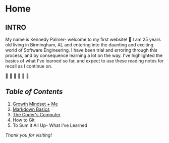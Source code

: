 # **Home**

## **INTRO**
  My name is Kennedy Palmer- welcome to my first website! 🔑
  I am 25 years old living in Birmingham, AL and entering into the daunting and exciting world of Software Engineering. 
  I have been trial and erroring through this process, and by consequence learning a lot on the way. I've highlighted the basics of what I've learned so far, and expect to use these reading notes for recall as I continue on. 

🌻 🌻 🌻 🌻 🌻 🌻


## *_Table of Contents_*

1. [Growth Mindset + Me](https://kennedypalmer.github.io/reading-notes/)
2. [Markdown Basics](https://kennedypalmer.github.io/reading-notes/markdown-basics)
3. [The Coder's Computer](https://kennedypalmer.github.io/reading-notes/coders-computer)
4. How to Git
5. To Sum it All Up- What I've Learned



_Thank you for visiting!_
